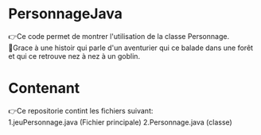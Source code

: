 # PersonnageJava
👉Ce code permet de montrer l'utilisation de la classe Personnage.  
📖Grace à une histoir qui parle d'un aventurier qui ce balade dans une forêt et qui ce retrouve nez à nez à un goblin.  
# Contenant
👉Ce repositorie contint les fichiers suivant:  
    1.jeuPersonnage.java (Fichier principale)
    2.Personnage.java (classe)  